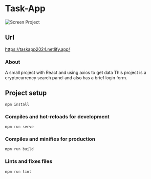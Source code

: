 # Task-App

![Screen Project](Images/Screen-Project.png)

## Url
https://taskapp2024.netlify.app/

### About
A small project with React and using axios to get data This project is a cryptocurrency search panel and also has a brief login form.

## Project setup
```
npm install
```

### Compiles and hot-reloads for development
```
npm run serve
```

### Compiles and minifies for production
```
npm run build
```

### Lints and fixes files
```
npm run lint
```